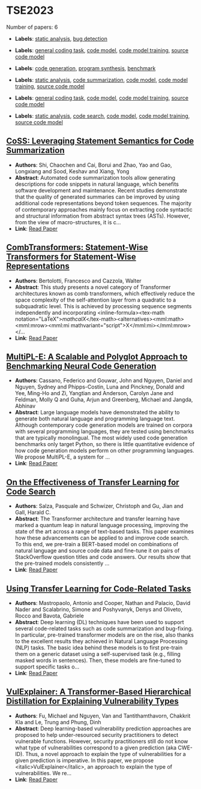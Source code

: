 # TSE2023

Number of papers: 6

- **Labels**: [static analysis](../../labels/static_analysis.md), [bug detection](../../labels/bug_detection.md)

- **Labels**: [general coding task](../../labels/general_coding_task.md), [code model](../../labels/code_model.md), [code model training](../../labels/code_model_training.md), [source code model](../../labels/source_code_model.md)

- **Labels**: [code generation](../../labels/code_generation.md), [program synthesis](../../labels/program_synthesis.md), [benchmark](../../labels/benchmark.md)

- **Labels**: [static analysis](../../labels/static_analysis.md), [code summarization](../../labels/code_summarization.md), [code model](../../labels/code_model.md), [code model training](../../labels/code_model_training.md), [source code model](../../labels/source_code_model.md)

- **Labels**: [general coding task](../../labels/general_coding_task.md), [code model](../../labels/code_model.md), [code model training](../../labels/code_model_training.md), [source code model](../../labels/source_code_model.md)

- **Labels**: [static analysis](../../labels/static_analysis.md), [code search](../../labels/code_search.md), [code model](../../labels/code_model.md), [code model training](../../labels/code_model_training.md), [source code model](../../labels/source_code_model.md)

## [CoSS: Leveraging Statement Semantics for Code Summarization](paper_4.md)
- **Authors**: Shi, Chaochen and Cai, Borui and Zhao, Yao and Gao, Longxiang and Sood, Keshav and Xiang, Yong
- **Abstract**: Automated code summarization tools allow generating descriptions for code snippets in natural language, which benefits software development and maintenance. Recent studies demonstrate that the quality of generated summaries can be improved by using additional code representations beyond token sequences. The majority of contemporary approaches mainly focus on extracting code syntactic and structural information from abstract syntax trees (ASTs). However, from the view of macro-structures, it is c...
- **Link**: [Read Paper](https://doi.org/10.1109/TSE.2023.3256362)


## [CombTransformers: Statement-Wise Transformers for Statement-Wise Representations](paper_2.md)
- **Authors**: Bertolotti, Francesco and Cazzola, Walter
- **Abstract**: This study presents a novel category of Transformer architectures known as comb transformers, which effectively reduce the space complexity of the self-attention layer from a quadratic to a subquadratic level. This is achieved by processing sequence segments independently and incorporating &lt;inline-formula&gt;&lt;tex-math notation="LaTeX"&gt;$mathcal{X}$&lt;/tex-math&gt;&lt;alternatives&gt;&lt;mml:math&gt;&lt;mml:mrow&gt;&lt;mml:mi mathvariant="script"&gt;X&lt;/mml:mi&gt;&lt;/mml:mrow&gt;&lt;/...
- **Link**: [Read Paper](https://doi.org/10.1109/TSE.2023.3310793)


## [MultiPL-E: A Scalable and Polyglot Approach to Benchmarking Neural Code Generation](paper_3.md)
- **Authors**: Cassano, Federico and Gouwar, John and Nguyen, Daniel and Nguyen, Sydney and Phipps-Costin, Luna and Pinckney, Donald and Yee, Ming-Ho and Zi, Yangtian and Anderson, Carolyn Jane and Feldman, Molly Q and Guha, Arjun and Greenberg, Michael and Jangda, Abhinav
- **Abstract**: Large language models have demonstrated the ability to generate both natural language and programming language text. Although contemporary code generation models are trained on corpora with several programming languages, they are tested using benchmarks that are typically monolingual. The most widely used code generation benchmarks only target Python, so there is little quantitative evidence of how code generation models perform on other programming languages. We propose MultiPL-E, a system for ...
- **Link**: [Read Paper](https://doi.org/10.1109/TSE.2023.3267446)


## [On the Effectiveness of Transfer Learning for Code Search](paper_6.md)
- **Authors**: Salza, Pasquale and Schwizer, Christoph and Gu, Jian and Gall, Harald C.
- **Abstract**: The Transformer architecture and transfer learning have marked a quantum leap in natural language processing, improving the state of the art across a range of text-based tasks. This paper examines how these advancements can be applied to and improve code search. To this end, we pre-train a BERT-based model on combinations of natural language and source code data and fine-tune it on pairs of StackOverflow question titles and code answers. Our results show that the pre-trained models consistently ...
- **Link**: [Read Paper](https://doi.org/10.1109/TSE.2022.3192755)


## [Using Transfer Learning for Code-Related Tasks](paper_5.md)
- **Authors**: Mastropaolo, Antonio and Cooper, Nathan and Palacio, David Nader and Scalabrino, Simone and Poshyvanyk, Denys and Oliveto, Rocco and Bavota, Gabriele
- **Abstract**: Deep learning (DL) techniques have been used to support several code-related tasks such as code summarization and bug-fixing. In particular, pre-trained transformer models are on the rise, also thanks to the excellent results they achieved in Natural Language Processing (NLP) tasks. The basic idea behind these models is to first pre-train them on a generic dataset using a self-supervised task (e.g., filling masked words in sentences). Then, these models are fine-tuned to support specific tasks o...
- **Link**: [Read Paper](https://doi.org/10.1109/TSE.2022.3183297)


## [VulExplainer: A Transformer-Based Hierarchical Distillation for Explaining Vulnerability Types](paper_1.md)
- **Authors**: Fu, Michael and Nguyen, Van and Tantithamthavorn, Chakkrit Kla and Le, Trung and Phung, Dinh
- **Abstract**: Deep learning-based vulnerability prediction approaches are proposed to help under-resourced security practitioners to detect vulnerable functions. However, security practitioners still do not know what type of vulnerabilities correspond to a given prediction (aka CWE-ID). Thus, a novel approach to explain the type of vulnerabilities for a given prediction is imperative. In this paper, we propose &lt;italic&gt;VulExplainer&lt;/italic&gt;, an approach to explain the type of vulnerabilities. We re...
- **Link**: [Read Paper](https://doi.org/10.1109/TSE.2023.3305244)
